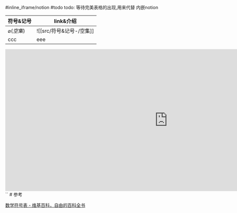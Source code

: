#inline_iframe/notion #todo
todo: 等待完美表格的出现,用来代替 内嵌notion


| 符号&记号 | link&介绍 |
| --------- | ---- |
| $\varnothing (空集)$       | ![[src/符号&记号-/空集]]  |
| ccc       | eee  |



<iframe border=0
	frameborder=0
	height=450
	width=1024
	src="https://math-ss.notion.site/5ab720fe63c94dd88d52a4702222b690"></iframe>
``
# 参考

[数学符号表 - 维基百科，自由的百科全书](https://zh.wikipedia.org/zh-hans/%E6%95%B0%E5%AD%A6%E7%AC%A6%E5%8F%B7%E8%A1%A8)
